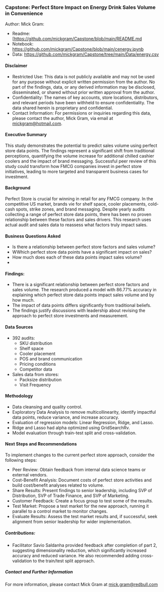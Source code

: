 ### Capstone: Perfect Store Impact on Energy Drink Sales Volume in Convenience

Author: Mick Gram:

* Readme: [https://github.com/mickgram/Capstone/blob/main/README.md
* Notebook: https://github.com/mickgram/Capstone/blob/main/cenergy.ipynb
* Data: https://github.com/mickgram/Capstone/tree/main/Data/energy.csv

#### Disclaimer

* Restricted Use: This data is not publicly available and may not be used for any purpose without explicit written permission from the author. No part of the findings, data, or any derived information may be disclosed, disseminated, or shared without prior written approval from the author.
* Confidentiality: The names of key accounts, store locations, distributors, and relevant periods have been withheld to ensure confidentiality. The data shared herein is proprietary and confidential.
* Contact Information: For permissions or inquiries regarding this data, please contact the author, Mick Gram, via email at mickgram@hotmail.com.

#### Executive Summary

This study demonstrates the potential to predict sales volume using perfect store data points. The findings represent a significant shift from traditional perceptions, quantifying the volume increase for additional chilled cashier coolers and the impact of brand messaging. Successful peer review of this study could transform how FMCG companies invest in perfect store initiatives, leading to more targeted and transparent business cases for investment.


#### Background

Perfect Store is crucial for winning in retail for any FMCG company. In the competitive US market, brands vie for shelf space, cooler placements, cold-cash spots, strike zones, and brand messaging. Despite yearly audits collecting a range of perfect store data points, there has been no proven relationship between these factors and sales drivers. This research uses actual audit and sales data to reassess what factors truly impact sales.

#### Business Questions Asked

- Is there a relationship between perfect store factors and sales volume?
- WWhich perfect store data points have a significant impact on sales? 
- How much does each of these data points impact sales volume?
- 
#### Findings:
- There is a significant relationship between perfect store factors and sales volume. The research produced a model with 86.77% accuracy in explaining which perfect store data points impact sales volume and by how much.
- The impact of data points differs significantly from traditional beliefs.
- The findings justify discussions with leadership about revising the approach to perfect store investments and measurement.

#### Data Sources

* 392 audits:
   - SKU distribution
   - Shelf space
   - Cooler placement
   - POS and brand communication
   - Pricing conditions
   - Competitor data
* Sales data from stores:
   - Packsize distribution
   - Visit Frequency
  
#### Methodology
* Data cleansing and quality control.
* Exploratory Data Analysis to remove multicollinearity, identify impactful data points, reduce variance, and increase accuracy.
* Evaluation of regression models: Linear Regression, Ridge, and Lasso. 
* Ridge and Lasso had alpha optimized using GridSearchRv.
* Model evaluation through train-test split and cross-validation.

#### Next Steps and Recommendations

To implement changes to the current perfect store approach, consider the following steps:

* Peer Review: Obtain feedback from internal data science teams or external vendors.
* Cost-Benefit Analysis: Document costs of perfect store activities and build cost/benefit analyses related to volume.
* Share Results: Present findings to senior leadership, including SVP of Distribution, SVP of Trade Finance, and SVP of Marketing.
* Customer Feedback: Create a focus group to test some of the results.
* Test Market: Propose a test market for the new approach, running it parallel to a control market to monitor changes.
* Evaluate Results: Assess the test market results and, if successful, seek alignment from senior leadership for wider implementation.
  
##### Contributions:
* Facilitator Savio Saldanha provided feedback after completion of part 2, suggesting dimensionality reduction, which significantly increased accuracy and reduced variance. He also recommended adding cross-validation to the train/test split approach.
  
##### Contact and Further Information
For more information, please contact Mick Gram at mick.gram@redbull.com
